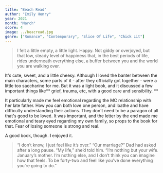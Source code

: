 ```yaml
---
title: "Beach Read"
author: "Emily Henry"
year: 2021
month: "March"
score: 4
image: ../beacread.jpg
genre: ["Romance", "Contemporary", "Slice Of Life", "Chick Lit"]
---
```


> I felt a little empty, a little light. Happy. Not giddy or overjoyed, but that low, steady level of happiness that, in the best periods of life, rides underneath everything else, a buffer between you and the world you are walking over.

It's cute, sweet, and a little cheesy. Although I loved the banter between the main characters, some parts of it - after they officially got together - were a little too saccharine for me. But it was a light book, and it discussed a few important things like** grief, trauma, etc, with a good care and sensibility. **

It particularly made me feel emotional regarding the MC relationship with her late father. How you can both love one person, and loathe and have difficulty understanding their actions. They don't need to be a paragon of all that's good to be loved. It was important, and the letter by the end made me emotional and teary eyed regarding my own family, so props to the book for that. Fear of losing someone is strong and real.

A good book, though. I enjoyed it.

> “I don’t know, I just feel like it’s over.” “Our marriage?” Dad had asked after a long pause. “My life,” she’d told him. “I’m nothing but your wife. January’s mother. I’m nothing else, and I don’t think you can imagine how that feels. To be forty-two and feel like you’ve done everything you’re going to do.”
